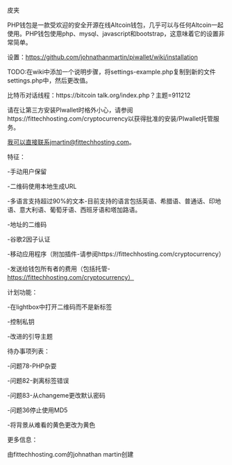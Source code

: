 皮夹

PHP钱包是一款受欢迎的安全开源在线Altcoin钱包，几乎可以与任何Altcoin一起使用。PHP钱包使用php、mysql、javascript和bootstrap，这意味着它的设置非常简单。



设置：https://github.com/johnathanmartin/piwallet/wiki/installation



TODO:在wiki中添加一个说明步骤，将settings-example.php复制到新的文件settings.php中，然后更改值。



比特币对话线程：https://bitcoin talk.org/index.php？主题=911212



请在让第三方安装PIwallet时格外小心，请参阅https://fittechhosting.com/cryptocurrency以获得批准的安装/PIwallet托管服务。



我可以直接联系jmartin@fittechhosting.com。



特征：



-手动用户保留



-二维码使用本地生成URL



-多语言支持超过90%的文本-目前支持的语言包括英语、希腊语、普通话、印地语、意大利语、葡萄牙语、西班牙语和塔加路语。



-地址的二维码



-谷歌2因子认证



-移动应用程序（附加插件-请参阅https://fittechhosting.com/cryptocurrency）



-发送给钱包所有者的费用（包括托管-https://fittechhosting.com/cryptocurrency）



计划功能：



-在lightbox中打开二维码而不是新标签



-控制私钥



-改进的引导主题



待办事项列表：



-问题78-PHP杂耍



-问题82-剥离标签错误



-问题83-从changeme更改默认密码



-问题36停止使用MD5



-将背景从难看的黄色更改为黄色




更多信息：



由fittechhosting.com的johnathan martin创建